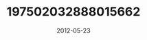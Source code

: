---
title: "197502032888015662"
image: "2012-05-23 19.08.18 197502032888015662_46248401"
date: "2012-05-23"
type: "photo"
---